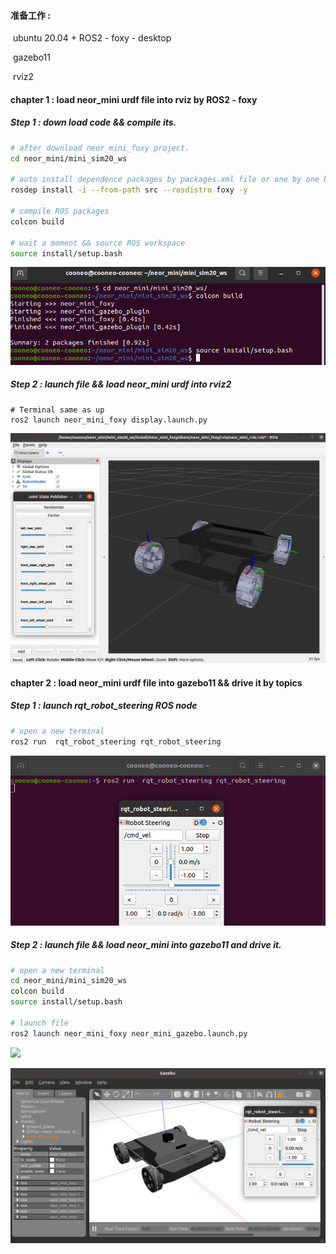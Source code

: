 #### 准备工作 :

​	ubuntu 20.04 + ROS2 - foxy - desktop 

​	gazebo11

​	rviz2



#### chapter 1 : load neor_mini urdf file into rviz by ROS2 - foxy

##### Step 1 : down load code && compile its.

```bash
# after download neor_mini_foxy project.
cd neor_mini/mini_sim20_ws

# auto install dependence packages by packages.xml file or one by one by your hand
rosdep install -i --from-path src --rosdistro foxy -y

# compile ROS packages
colcon build

# wait a moment && source ROS workspace
source install/setup.bash
```

![](images/copile_source.png)



##### Step 2 : launch file && load neor_mini urdf into rviz2

```
# Terminal same as up
ros2 launch neor_mini_foxy display.launch.py 
```

![](images/rviz2_neor_mini.png)



#### chapter 2 : load neor_mini urdf file into gazebo11 && drive it by topics

##### Step 1 : launch rqt_robot_steering  ROS node

```bash
# open a new terminal
ros2 run  rqt_robot_steering rqt_robot_steering
```

![](images/launch_rqt_robot_steering.png)



##### Step 2 : launch file && load neor_mini into gazebo11 and drive it.

```bash
# open a new terminal
cd neor_mini/mini_sim20_ws
colcon build
source install/setup.bash

# launch file
ros2 launch neor_mini_foxy neor_mini_gazebo.launch.py
```

![](/home/cooneo/neor_mini/images/launch_urdf_gazebo.png)



![](images/gazebo_neor_mini.png)

